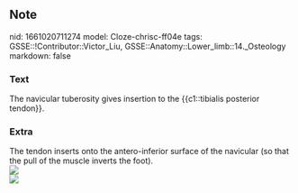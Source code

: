 ## Note
nid: 1661020711274
model: Cloze-chrisc-ff04e
tags: GSSE::!Contributor::Victor_Liu, GSSE::Anatomy::Lower_limb::14._Osteology
markdown: false

### Text
The navicular tuberosity gives insertion to the {{c1::tibialis posterior tendon}}.

### Extra
<div>
  The tendon inserts onto the antero-inferior surface of the
  navicular (so that the pull of the muscle inverts the foot).
</div><img src=
"paste-b3990ff08aaa066d478813900bddda392a56730b.jpg">
<div><img src=
"paste-21f46fabc47ce12230822fb94be9911ce135346a.jpg"></div>
